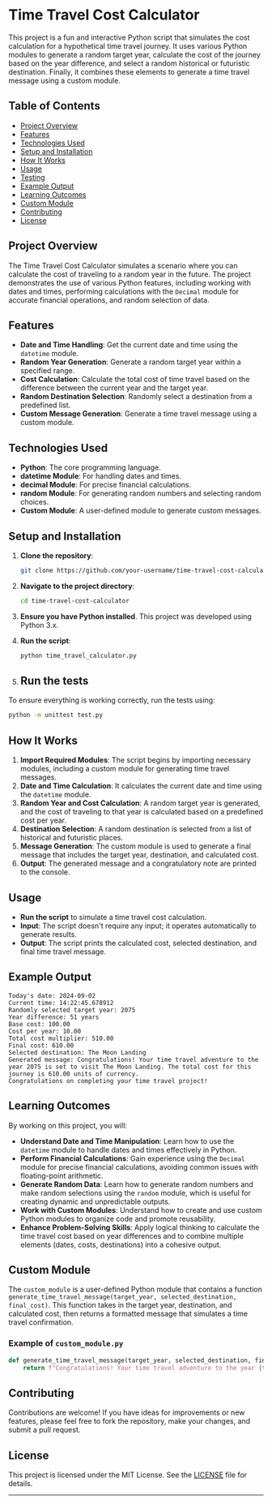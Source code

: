 # Time Travel Cost Calculator

This project is a fun and interactive Python script that simulates the cost calculation for a hypothetical time travel journey. It uses various Python modules to generate a random target year, calculate the cost of the journey based on the year difference, and select a random historical or futuristic destination. Finally, it combines these elements to generate a time travel message using a custom module.

## Table of Contents

- [Project Overview](#project-overview)
- [Features](#features)
- [Technologies Used](#technologies-used)
- [Setup and Installation](#setup-and-installation)
- [How It Works](#how-it-works)
- [Usage](#usage)
- [Testing](#testing) 
- [Example Output](#example-output)
- [Learning Outcomes](#learning-outcomes)
- [Custom Module](#custom-module)
- [Contributing](#contributing)
- [License](#license)

## Project Overview

The Time Travel Cost Calculator simulates a scenario where you can calculate the cost of traveling to a random year in the future. The project demonstrates the use of various Python features, including working with dates and times, performing calculations with the `Decimal` module for accurate financial operations, and random selection of data.

## Features

- **Date and Time Handling**: Get the current date and time using the `datetime` module.
- **Random Year Generation**: Generate a random target year within a specified range.
- **Cost Calculation**: Calculate the total cost of time travel based on the difference between the current year and the target year.
- **Random Destination Selection**: Randomly select a destination from a predefined list.
- **Custom Message Generation**: Generate a time travel message using a custom module.

## Technologies Used

- **Python**: The core programming language.
- **datetime Module**: For handling dates and times.
- **decimal Module**: For precise financial calculations.
- **random Module**: For generating random numbers and selecting random choices.
- **Custom Module**: A user-defined module to generate custom messages.

## Setup and Installation

1. **Clone the repository**:

   ```bash
   git clone https://github.com/your-username/time-travel-cost-calculator.git
   ```

2. **Navigate to the project directory**:

   ```bash
   cd time-travel-cost-calculator
   ```

3. **Ensure you have Python installed**. This project was developed using Python 3.x.

4. **Run the script**:

   ```bash
   python time_travel_calculator.py
   ```

5. ## Run the tests

To ensure everything is working correctly, run the tests using:

```bash
python -m unittest test.py
```
## How It Works

1. **Import Required Modules**: The script begins by importing necessary modules, including a custom module for generating time travel messages.
2. **Date and Time Calculation**: It calculates the current date and time using the `datetime` module.
3. **Random Year and Cost Calculation**: A random target year is generated, and the cost of traveling to that year is calculated based on a predefined cost per year.
4. **Destination Selection**: A random destination is selected from a list of historical and futuristic places.
5. **Message Generation**: The custom module is used to generate a final message that includes the target year, destination, and calculated cost.
6. **Output**: The generated message and a congratulatory note are printed to the console.

## Usage

- **Run the script** to simulate a time travel cost calculation.
- **Input**: The script doesn't require any input; it operates automatically to generate results.
- **Output**: The script prints the calculated cost, selected destination, and final time travel message.

## Example Output

```plaintext
Today's date: 2024-09-02
Current time: 14:22:45.678912
Randomly selected target year: 2075
Year difference: 51 years
Base cost: 100.00
Cost per year: 10.00
Total cost multiplier: 510.00
Final cost: 610.00
Selected destination: The Moon Landing
Generated message: Congratulations! Your time travel adventure to the year 2075 is set to visit The Moon Landing. The total cost for this journey is 610.00 units of currency.
Congratulations on completing your time travel project!
```

## Learning Outcomes

By working on this project, you will:

- **Understand Date and Time Manipulation**: Learn how to use the `datetime` module to handle dates and times effectively in Python.
- **Perform Financial Calculations**: Gain experience using the `Decimal` module for precise financial calculations, avoiding common issues with floating-point arithmetic.
- **Generate Random Data**: Learn how to generate random numbers and make random selections using the `random` module, which is useful for creating dynamic and unpredictable outputs.
- **Work with Custom Modules**: Understand how to create and use custom Python modules to organize code and promote reusability.
- **Enhance Problem-Solving Skills**: Apply logical thinking to calculate the time travel cost based on year differences and to combine multiple elements (dates, costs, destinations) into a cohesive output.

## Custom Module

The `custom_module` is a user-defined Python module that contains a function `generate_time_travel_message(target_year, selected_destination, final_cost)`. This function takes in the target year, destination, and calculated cost, then returns a formatted message that simulates a time travel confirmation.

### Example of `custom_module.py`

```python
def generate_time_travel_message(target_year, selected_destination, final_cost):
    return f"Congratulations! Your time travel adventure to the year {target_year} is set to visit {selected_destination}. The total cost for this journey is {final_cost} units of currency."
```

## Contributing

Contributions are welcome! If you have ideas for improvements or new features, please feel free to fork the repository, make your changes, and submit a pull request.

## License

This project is licensed under the MIT License. See the [LICENSE](LICENSE) file for details.

---

